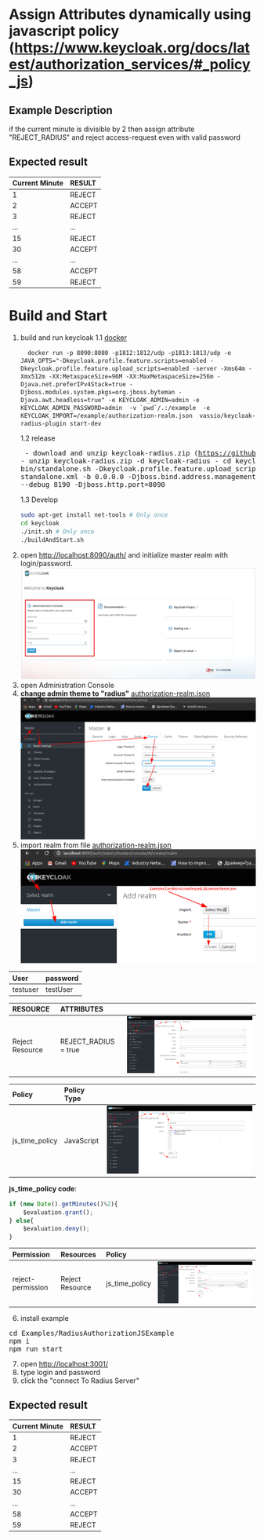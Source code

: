 # Assign Attributes dynamically using javascript policy (https://www.keycloak.org/docs/latest/authorization_services/#_policy_js)

## Example Description
if the current minute is  divisible by 2 then assign attribute "REJECT_RADIUS" and reject access-request even with valid password
## Expected result
|     Current Minute    |     RESULT      |
|:----------------------|:----------------|
|            1          |     REJECT      |
|            2          |     ACCEPT      |
|            3          |     REJECT      |
|            ...        |        ...      |
|            15         |     REJECT      |
|            30         |     ACCEPT      |
|            ...        |        ...      |
|            58         |     ACCEPT      |
|            59         |     REJECT      |


# Build and Start
1. build and run keycloak
    1.1 [docker](../../docker)
    ```
      docker run -p 8090:8080 -p1812:1812/udp -p1813:1813/udp -e JAVA_OPTS="-Dkeycloak.profile.feature.scripts=enabled -Dkeycloak.profile.feature.upload_scripts=enabled -server -Xms64m -Xmx512m -XX:MetaspaceSize=96M -XX:MaxMetaspaceSize=256m -Djava.net.preferIPv4Stack=true -Djboss.modules.system.pkgs=org.jboss.byteman -Djava.awt.headless=true" -e KEYCLOAK_ADMIN=admin -e KEYCLOAK_ADMIN_PASSWORD=admin  -v `pwd`/.:/example  -e KEYCLOAK_IMPORT=/example/authorization-realm.json  vassio/keycloak-radius-plugin start-dev
    ```
    1.2 release
        <pre>
        - download and unzip keycloak-radius.zip (https://github.com/vzakharchenko/keycloak-radius-plugin/releases)
        - unzip keycloak-radius.zip -d keycloak-radius
        - cd keycloak-radius
        - sh bin/standalone.sh   -Dkeycloak.profile.feature.upload_scripts=enabled  -c standalone.xml -b 0.0.0.0 -Djboss.bind.address.management=0.0.0.0 --debug 8190 -Djboss.http.port=8090
        </pre>
    1.3 Develop
    ```sh
    sudo apt-get install net-tools # Only once
    cd keycloak
    ./init.sh # Only once
    ./buildAndStart.sh
    ```
2. open [http://localhost:8090/auth/]() and initialize master realm with login/password. ![initRealm](../../docs/initRealm.png)
3. open Administration Console
4. **change admin theme to "radius"** [authorization-realm.json](authorization-realm.json) ![selectTheme](../../docs/selectTheme.png)
5. import realm from file [authorization-realm.json](authorization-realm.json) ![importRealm](../../docs/ImportRealm3.png)

|     User    |     password    |
|:------------|:----------------|
| testuser    | testUser        |

|     RESOURCE     |  ATTRIBUTES           |                                                  |
|:-----------------|:----------------------|:-------------------------------------------------|
| Reject Resource  | REJECT_RADIUS = true  | ![RejectResource](../../docs/RejectResource.png) |

|     Policy       | Policy Type |                                              |
|:-----------------|:------------|:---------------------------------------------|
| js_time_policy   | JavaScript  | ![jstimepolicy](../../docs/jstimepolicy.png) |

**js_time_policy code**:
```javascript
if (new Date().getMinutes()%2){
    $evaluation.grant();
} else{
    $evaluation.deny();
}
```
|   Permission      | Resources        | Policy         |                                                       |
|:------------------|:-----------------|:---------------|:------------------------------------------------------|
| reject-permission | Reject Resource  | js_time_policy |  ![rejectPermission](../../docs/rejectPermission.png) |


6. install example
<pre>
cd Examples/RadiusAuthorizationJSExample
npm i
npm run start
</pre>
7. open [http://localhost:3001/](http://localhost:3001/)
8. type login and password
9. click the "connect To Radius Server"

## Expected result
|     Current Minute    |     RESULT      |
|:----------------------|:----------------|
|            1          |     REJECT      |
|            2          |     ACCEPT      |
|            3          |     REJECT      |
|            ...        |        ...      |
|            15         |     REJECT      |
|            30         |     ACCEPT      |
|            ...        |        ...      |
|            58         |     ACCEPT      |
|            59         |     REJECT      |




